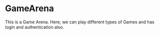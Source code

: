 # GameArena
This is a Game Arena. Here, we can play different types of Games and has login and authentication also.
